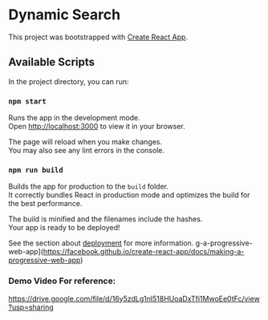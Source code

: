 # Dynamic Search

This project was bootstrapped with [Create React App](https://github.com/facebook/create-react-app).

## Available Scripts

In the project directory, you can run:

### `npm start`

Runs the app in the development mode.\
Open [http://localhost:3000](http://localhost:3000) to view it in your browser.

The page will reload when you make changes.\
You may also see any lint errors in the console.

### `npm run build`

Builds the app for production to the `build` folder.\
It correctly bundles React in production mode and optimizes the build for the best performance.

The build is minified and the filenames include the hashes.\
Your app is ready to be deployed!

See the section about [deployment](https://facebook.github.io/create-react-app/docs/deployment) for more information.
g-a-progressive-web-app](https://facebook.github.io/create-react-app/docs/making-a-progressive-web-app)

### Demo Video For reference: 
https://drive.google.com/file/d/16y5zdLg1nl518HUoaDxTfi1MwoEe0tFc/view?usp=sharing
